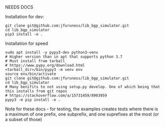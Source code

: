 NEEDS DOCS

Installation for dev:
```
git clone git@github.com:jfuruness/lib_bgp_simulator.git
cd lib_bgp_simulator
pip3 install -e .
```

Installation for speed
```
sudo apt install -y pypy3-dev python3-venv
# Higher version than in apt that supports python 3.7
# Must install from tarball
# https://www.pypy.org/download.html
<tarball_dir>/bin/pypy3 -m venv env
source env/bin/activate
git clone git@github.com:jfuruness/lib_bgp_simulator.git
cd lib_bgp_simulator
# Many benifits to not using setup.py develop. One of which being that this installs from git repos
# https://stackoverflow.com/a/15731459/8903959
pypy3 -m pip install -e .
```


Note for these docs - for testing, the examples creates tests where there is a maximum of one prefix, one subprefix, and one suprefixes at the most (or a subset of those)
